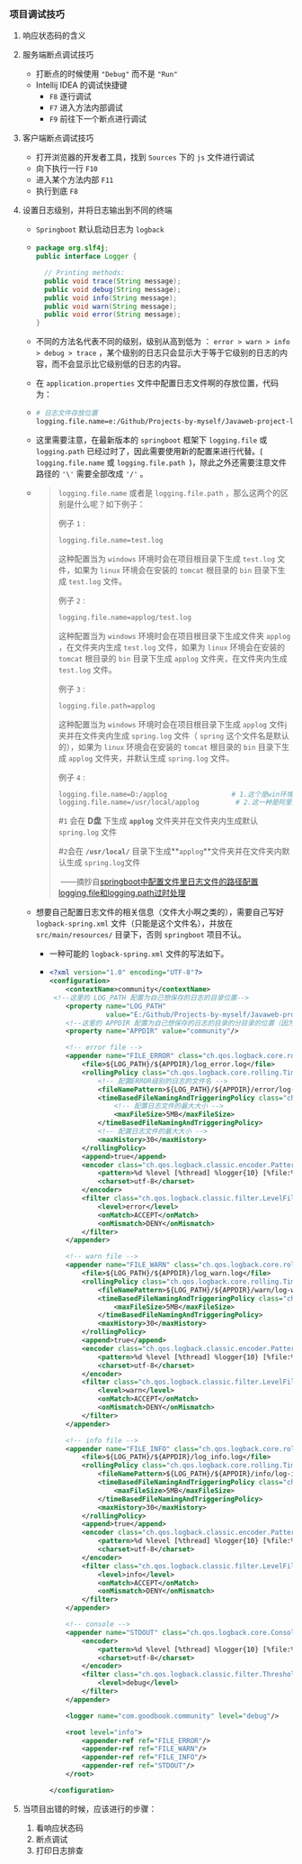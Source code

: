 ### 项目调试技巧

1. 响应状态码的含义

2. 服务端断点调试技巧

   - 打断点的时候使用 `"Debug"` 而不是 `"Run"`
   - Intellij IDEA 的调试快捷键
     - `F8` 逐行调试
     - `F7` 进入方法内部调试
     - `F9` 前往下一个断点进行调试

3. 客户端断点调试技巧

   - 打开浏览器的开发者工具，找到 `Sources` 下的 `js` 文件进行调试
   - 向下执行一行 `F10` 
   - 进入某个方法内部 `F11` 
   - 执行到底 `F8` 

4. 设置日志级别，并将日志输出到不同的终端

   - `Springboot` 默认启动日志为 `logback` 

   - ```java
     package org.slf4j; 
     public interface Logger {
     
       // Printing methods: 
       public void trace(String message);
       public void debug(String message);
       public void info(String message); 
       public void warn(String message); 
       public void error(String message); 
     }
     ```

   - 不同的方法名代表不同的级别，级别从高到低为 ： `error > warn > info > debug > trace` ，某个级别的日志只会显示大于等于它级别的日志的内容，而不会显示比它级别低的日志的内容。

   -  在 `application.properties` 文件中配置日志文件啊的存放位置，代码为： 

     - ```bash
       # 日志文件存放位置
       logging.file.name=e:/Github/Projects-by-myself/Javaweb-project-like-newcoder-website/community/logging/community.log
       ```

     - 这里需要注意，在最新版本的 `springboot` 框架下 `logging.file` 或 `logging.path` 已经过时了，因此需要使用新的配置来进行代替。( `logging.file.name` 或 `logging.file.path `)，除此之外还需要注意文件路径的 `'\'` 需要全部改成 `'/'` 。

     - > `logging.file.name` 或者是 `logging.file.path` ，那么这两个的区别是什么呢？如下例子：
       >
       > 例子 `1` :
       >
       > ```bash
       > logging.file.name=test.log
       > ```
       >
       > 这种配置当为 `windows` 环境时会在项目根目录下生成 `test.log` 文件，如果为 `linux` 环境会在安装的 `tomcat` 根目录的 `bin` 目录下生成 `test.log` 文件。
       >
       > 例子 `2` :
       >
       > ```bash
       > logging.file.name=applog/test.log
       > ```
       >
       > 这种配置当为 `windows` 环境时会在项目根目录下生成文件夹 `applog` ，在文件夹内生成 `test.log` 文件，如果为 `linux` 环境会在安装的 `tomcat` 根目录的 `bin` 目录下生成 `applog` 文件夹，在文件夹内生成 `test.log` 文件。
       >
       > 例子 `3` :
       >
       > ```bash
       > logging.file.path=applog
       > ```
       >
       > 这种配置当为 `windows` 环境时会在项目根目录下生成 `applog` 文件j夹并在文件夹内生成 `spring.log` 文件（ `spring` 这个文件名是默认的），如果为 `linux` 环境会在安装的 `tomcat` 根目录的 `bin` 目录下生成 `applog` 文件夹，并默认生成 `spring.log` 文件。
       >
       > 例子 `4` :
       >
       > ```bash
       > logging.file.name=D:/applog				# 1.这个是win环境  
       > logging.file.name=/usr/local/applog		 # 2.这一种是阿里云服务器的centos环境下  
       > ```
       >
       > #`1` 会在 **D盘** 下生成 **`applog`** 文件夹并在文件夹内生成默认 `spring.log` 文件
       >
       > #`2`会在 **`/usr/local/`** 目录下生成**`applog`**文件夹并在文件夹内默认生成 `spring.log`文件
       >
       > ​           ——摘抄自[springboot中配置文件里日志文件的路径配置logging.file和logging.path过时处理](https://blog.csdn.net/bigcandidate/article/details/107108651?utm_medium=distribute.pc_relevant.none-task-blog-baidujs_title-2&spm=1001.2101.3001.4242)

   - 想要自己配置日志文件的相关信息（文件大小啊之类的），需要自己写好 `logback-spring.xml` 文件（只能是这个文件名），并放在 `src/main/resources/` 目录下，否则 `springboot` 项目不认。

     - 一种可能的 `logback-spring.xml` 文件的写法如下。

     - ```xml
       <?xml version="1.0" encoding="UTF-8"?>
       <configuration>
           <contextName>community</contextName>
       	<!--这里的 LOG_PATH 配置为自己想保存的日志的目录位置-->    
           <property name="LOG_PATH"
                     value="E:/Github/Projects-by-myself/Javaweb-project-like-newcoder-website/community/logging"/>
           <!--这里的 APPDIR 配置为自己想保存的日志的目录的分目录的位置（因为可能会出现多个项目的日志打印在同一个目录下，因此配置 APPDIR 便于区分 -->
           <property name="APPDIR" value="community"/>
       
           <!-- error file -->
           <appender name="FILE_ERROR" class="ch.qos.logback.core.rolling.RollingFileAppender">
               <file>${LOG_PATH}/${APPDIR}/log_error.log</file>
               <rollingPolicy class="ch.qos.logback.core.rolling.TimeBasedRollingPolicy">
                   <!-- 配置ERROR级别的日志的文件名 -->
                   <fileNamePattern>${LOG_PATH}/${APPDIR}/error/log-error-%d{yyyy-MM-dd}.%i.log</fileNamePattern>
                   <timeBasedFileNamingAndTriggeringPolicy class="ch.qos.logback.core.rolling.SizeAndTimeBasedFNATP">
                       <!-- 配置日志文件的最大大小 -->
                       <maxFileSize>5MB</maxFileSize>
                   </timeBasedFileNamingAndTriggeringPolicy>
                   <!-- 配置日志文件的最大大小 -->
                   <maxHistory>30</maxHistory>
               </rollingPolicy>
               <append>true</append>
               <encoder class="ch.qos.logback.classic.encoder.PatternLayoutEncoder">
                   <pattern>%d %level [%thread] %logger{10} [%file:%line] %msg%n</pattern>
                   <charset>utf-8</charset>
               </encoder>
               <filter class="ch.qos.logback.classic.filter.LevelFilter">
                   <level>error</level>
                   <onMatch>ACCEPT</onMatch>
                   <onMismatch>DENY</onMismatch>
               </filter>
           </appender>
       
           <!-- warn file -->
           <appender name="FILE_WARN" class="ch.qos.logback.core.rolling.RollingFileAppender">
               <file>${LOG_PATH}/${APPDIR}/log_warn.log</file>
               <rollingPolicy class="ch.qos.logback.core.rolling.TimeBasedRollingPolicy">
                   <fileNamePattern>${LOG_PATH}/${APPDIR}/warn/log-warn-%d{yyyy-MM-dd}.%i.log</fileNamePattern>
                   <timeBasedFileNamingAndTriggeringPolicy class="ch.qos.logback.core.rolling.SizeAndTimeBasedFNATP">
                       <maxFileSize>5MB</maxFileSize>
                   </timeBasedFileNamingAndTriggeringPolicy>
                   <maxHistory>30</maxHistory>
               </rollingPolicy>
               <append>true</append>
               <encoder class="ch.qos.logback.classic.encoder.PatternLayoutEncoder">
                   <pattern>%d %level [%thread] %logger{10} [%file:%line] %msg%n</pattern>
                   <charset>utf-8</charset>
               </encoder>
               <filter class="ch.qos.logback.classic.filter.LevelFilter">
                   <level>warn</level>
                   <onMatch>ACCEPT</onMatch>
                   <onMismatch>DENY</onMismatch>
               </filter>
           </appender>
       
           <!-- info file -->
           <appender name="FILE_INFO" class="ch.qos.logback.core.rolling.RollingFileAppender">
               <file>${LOG_PATH}/${APPDIR}/log_info.log</file>
               <rollingPolicy class="ch.qos.logback.core.rolling.TimeBasedRollingPolicy">
                   <fileNamePattern>${LOG_PATH}/${APPDIR}/info/log-info-%d{yyyy-MM-dd}.%i.log</fileNamePattern>
                   <timeBasedFileNamingAndTriggeringPolicy class="ch.qos.logback.core.rolling.SizeAndTimeBasedFNATP">
                       <maxFileSize>5MB</maxFileSize>
                   </timeBasedFileNamingAndTriggeringPolicy>
                   <maxHistory>30</maxHistory>
               </rollingPolicy>
               <append>true</append>
               <encoder class="ch.qos.logback.classic.encoder.PatternLayoutEncoder">
                   <pattern>%d %level [%thread] %logger{10} [%file:%line] %msg%n</pattern>
                   <charset>utf-8</charset>
               </encoder>
               <filter class="ch.qos.logback.classic.filter.LevelFilter">
                   <level>info</level>
                   <onMatch>ACCEPT</onMatch>
                   <onMismatch>DENY</onMismatch>
               </filter>
           </appender>
       
           <!-- console -->
           <appender name="STDOUT" class="ch.qos.logback.core.ConsoleAppender">
               <encoder>
                   <pattern>%d %level [%thread] %logger{10} [%file:%line] %msg%n</pattern>
                   <charset>utf-8</charset>
               </encoder>
               <filter class="ch.qos.logback.classic.filter.ThresholdFilter">
                   <level>debug</level>
               </filter>
           </appender>
       
           <logger name="com.goodbook.community" level="debug"/>
       
           <root level="info">
               <appender-ref ref="FILE_ERROR"/>
               <appender-ref ref="FILE_WARN"/>
               <appender-ref ref="FILE_INFO"/>
               <appender-ref ref="STDOUT"/>
           </root>
       
       </configuration>
       ```

5. 当项目出错的时候，应该进行的步骤：

   1. 看响应状态码
   2. 断点调试
   3. 打印日志排查
